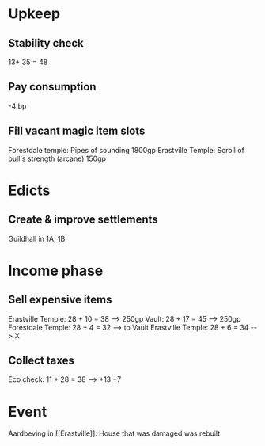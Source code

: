 # Upkeep
## Stability check
13+ 35 = 48
## Pay consumption
-4 bp
## Fill vacant magic item slots
Forestdale temple: Pipes of sounding 1800gp
Erastville Temple: Scroll of bull's strength (arcane) 150gp
# Edicts
## Create & improve settlements
Guildhall in 1A, 1B
# Income phase
## Sell expensive items
Erastville Temple: 28 + 10 = 38 --> 250gp
Vault: 28 + 17 = 45 --> 250gp
Forestdale Temple: 28 + 4 = 32 --> to Vault
Erastville Temple: 28 + 6 = 34 --> X
## Collect taxes
Eco check: 11 + 28 = 38 --> +13 +7
# Event
Aardbeving in [[Erastville]]. House that was damaged was rebuilt